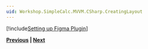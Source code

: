 ```yaml
---
uid: Workshop.SimpleCalc.MVVM.CSharp.CreatingLayout
---
```


[!include[Setting up Figma Plugin](../../Resources/CSharp/Creating-the-Layout.md)]

**[Previous](xref:Workshop.SimpleCalc.MVVM.CSharp.FirstProject) | [Next](xref:Workshop.SimpleCalc.MVVM.CSharp.Architecture)**
